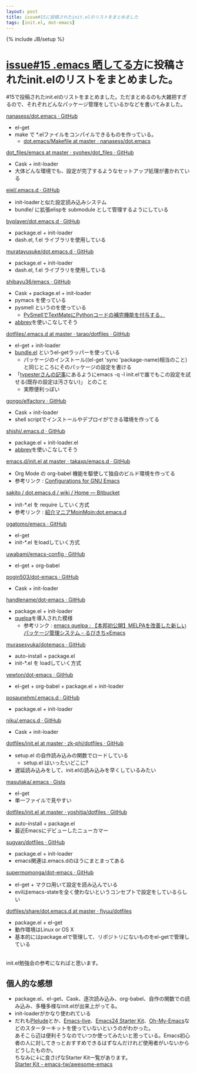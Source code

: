 ```yaml
---
layout: post
title: issue#15に投稿されたinit.elのリストをまとめました
tags: [init.el, dot-emacs]
---
```

{% include JB/setup %}

# [issue\#15 .emacs 晒してる方](https://github.com/emacs-jp/emacs-jp.github.com/issues/15)に投稿されたinit.elのリストをまとめました。

\#15で投稿されたinit.elのリストをまとめました。ただまとめるのも大雑把すぎるので、それぞれどんなパッケージ管理をしているかなどを書いてみました。

[nanasess/dot.emacs · GitHub](https://github.com/nanasess/dot.emacs)

- el-get
- make で *.elファイルをコンパイルできるものを作っている。
    - [dot.emacs/Makefile at master · nanasess/dot.emacs](https://github.com/nanasess/dot.emacs/blob/master/Makefile)

[dot_files/emacs at master · syohex/dot_files · GitHub](https://github.com/syohex/dot_files/tree/master/emacs/)

- Cask + init-loader
- 大体どんな環境でも、設定が完了するようなセットアップ処理が書かれている

[eiel/.emacs.d · GitHub](https://github.com/eiel/.emacs.d)

- init-loaderと似た設定読み込みシステム
- bundle/ に拡張elispを submodule として管理するようにしている

[byplayer/dot.emacs.d · GitHub](https://github.com/byplayer/dot.emacs.d)

- package.el + init-loader
- dash.el, f.el ライブラリを使用している

[muratayusuke/dot.emacs.d · GitHub](https://github.com/muratayusuke/dot.emacs.d)

- package.el + init-loader
- dash.el, f.el ライブラリを使用している

[shibayu36/emacs · GitHub](https://github.com/shibayu36/emacs)

- Cask + package.el + init-loader
- pymacs を使っている
- pysmell というのを使っている
    - [PySmellでTextMateにPythonコードの補完機能を付与する．](http://d.hatena.ne.jp/moch-lite/20090419/p1)
- [abbrev](http://www.math.s.chiba-u.ac.jp/~matsu/emacs/emacs21/abbrev.html)を使いこなしてそう

[dotfiles/.emacs.d at master · tarao/dotfiles · GitHub](https://github.com/tarao/dotfiles/tree/master/.emacs.d)

- el-get + init-loader
- [bundle.el](https://github.com/tarao/bundle-el) というel-getラッパーを使っている
    - パッケージのインストール((el-get 'sync 'package-name)相当のこと)と同じところにそのパッケージの設定を書ける
-  「[typesterさんの記事](http://unknownplace.org/memo/2013/01/21/1/)にあるようにemacs -q -l init.elで誰でもこの設定を試せる(既存の設定は汚さない)」 とのこと
    - 実際便利っぼい

[gongo/elfactory · GitHub](https://github.com/gongo/elfactory)

- Cask + init-loader
- shell scriptでインストールやデプロイができる環境を作ってる

[shishi/.emacs.d · GitHub](https://github.com/shishi/.emacs.d)

- package.el + init-loader.el
- [abbrev](http://www.math.s.chiba-u.ac.jp/~matsu/emacs/emacs21/abbrev.html)を使いこなしてそう

[emacs.d/init.el at master · takaxp/emacs.d · GitHub](https://github.com/takaxp/emacs.d/blob/master/init.el)

- Org Mode の org-babel 機能を駆使して独自のビルド環境を作ってる
- 参考リンク : [Configurations for GNU Emacs](https://takaxp.github.io/init.html)

[sakito / dot.emacs.d / wiki / Home — Bitbucket](https://bitbucket.org/sakito/dot.emacs.d/)

- init-*.el を require していく方式
- 参考リンク : [紹介マニアMoinMoin:dot.emacs.d](http://sakito.jp/moin/moin.cgi/dot.emacs.d)

[ogatomo/emacs · GitHub](https://github.com/ogatomo/emacs)

- el-get
- init-*.el をloadしていく方式

[uwabami/emacs-config · GitHub](https://github.com/uwabami/dot.emacs.d)

- el-get + org-babel

[pogin503/dot-emacs · GitHub](https://github.com/pogin503/dot-emacs)

- Cask + init-loader

[handlename/dot-emacs · GitHub](https://github.com/handlename/dot-emacs)

- package.el + init-loader
- [quelpa](https://github.com/quelpa/quelpa)を導入された模様
    - 参考リンク : [emacs quelpa : 【本邦初公開】MELPAを改善した新しいパッケージ管理システム - るびきち×Emacs](http://rubikitch.com/2014/09/01/quelpa/)

[murasesyuka/dotemacs · GitHub](https://github.com/murasesyuka/dotemacs)

- auto-install + package.el
- init-*.el を loadしていく方式

[yewton/dot-emacs · GitHub](https://github.com/yewton/dot-emacs)

- el-get + org-babel + package.el + init-loader

[posaunehm/.emacs.d · GitHub](https://github.com/posaunehm/.emacs.d)

- package.el + init-loader

[niku/.emacs.d · GitHub](https://github.com/niku/.emacs.d)

- Cask + init-loader

[dotfiles/init.el at master · zk-phi/dotfiles · GitHub](https://github.com/zk-phi/dotfiles/blob/master/emacs/init.el)

- setup.el の自作読み込みの関数でロードしている
    - setup.el はいったいどこに?
- 遅延読み込みをして、init.elの読み込みを早くしているみたい

[masutaka/.emacs · Gists](https://gist.github.com/masutaka/8177244)

- el-get
- 単一ファイルで見やすい

[dotfiles/init.el at master · yoshitia/dotfiles · GitHub](https://github.com/yoshitia/dotfiles/tree/master/.emacs.d)

- auto-install + package.el
- 最近Emacsにデビューしたニューカマー

[sugyan/dotfiles · GitHub](https://github.com/sugyan/dotfiles)

- package.el + init-loader
- emacs関連は.emacs.dのほうにまとまってある

[supermomonga/dot-emacs · GitHub](https://github.com/supermomonga/dot-emacs)

- el-get + マクロ用いて設定を読み込んでいる
- evilはemacs-stateを全く使わないというコンセプトで設定をしているらしい

[dotfiles/share/dot.emacs.d at master · fjyuu/dotfiles](https://github.com/fjyuu/dotfiles/tree/master/share/dot.emacs.d)

- package.el + el-get
- 動作環境はLinux or OS X
- 基本的にはpackage.elで管理して、リポジトリにないものをel-getで管理している

<br>
init.el勉強会の参考になればと思います。

## 個人的な感想

- package.el、el-get、Cask、逐次読み込み、org-babel、自作の関数での読み込み、多種多様なinit.elが出来上がってる。
- init-loaderがかなり使われている
- だれも[Plelude](https://github.com/bbatsov/prelude)とか、[Emacs-live](https://github.com/overtone/emacs-live)、[Emacs24 Starter Kit](https://github.com/eschulte/emacs24-starter-kit)、[Oh-My-Emacs](https://github.com/xiaohanyu/oh-my-emacs)などのスターターキットを使っていないというのがわかった。  
あそこら辺は便利そうなのでいつか使ってみたいと思っている。Emacs初心者の人に対してきっとおすすめできるはずなんだけれど使用者がいないからどうしたものか。  
ちなみに↓に良さげなStarter Kit一覧があります。  
[Starter Kit - emacs-tw/awesome-emacs](https://github.com/emacs-tw/awesome-emacs#starter-kit)
